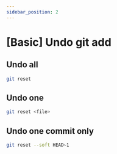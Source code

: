 ```yaml
---
sidebar_position: 2
---
```


# [Basic] Undo git add

## Undo all
```bash
git reset
```

## Undo one
```bash
git reset <file>
```

## Undo one commit only
```bash
git reset --soft HEAD~1
```
